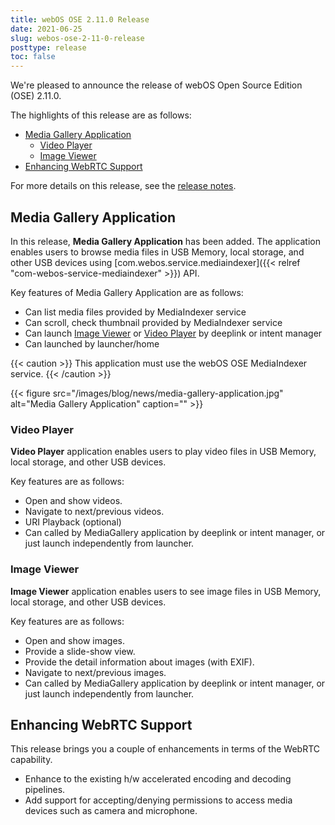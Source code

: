 ```yaml
---
title: webOS OSE 2.11.0 Release
date: 2021-06-25
slug: webos-ose-2-11-0-release
posttype: release
toc: false
---
```


We're pleased to announce the release of webOS Open Source Edition (OSE) 2.11.0.

The highlights of this release are as follows:

- [Media Gallery Application](#media-gallery-application)
  - [Video Player](#video-player)
  - [Image Viewer](#image-viewer)
- [Enhancing WebRTC Support](#enhancing-webrtc-support)

For more details on this release, see the [release notes](/about/release-notes/webos-ose-2-11-0-release-notes).

## Media Gallery Application

In this release, **Media Gallery Application** has been added. The application enables users to browse media files in USB Memory, local storage, and other USB devices using [com.webos.service.mediaindexer]({{< relref "com-webos-service-mediaindexer" >}}) API.

Key features of Media Gallery Application are as follows:

- Can list media files provided by MediaIndexer service
- Can scroll, check thumbnail provided by MediaIndexer service
- Can launch [Image Viewer](#image-viewer) or [Video Player](#video-player) by deeplink or intent manager
- Can launched by launcher/home

{{< caution >}}
This application must use the webOS OSE MediaIndexer service.
{{< /caution >}}

{{< figure src="/images/blog/news/media-gallery-application.jpg" alt="Media Gallery Application" caption="" >}}

### Video Player

**Video Player** application enables users to play video files in USB Memory, local storage, and other USB devices. 

Key features are as follows:

- Open and show videos.
- Navigate to next/previous videos.
- URI Playback (optional)
- Can called by MediaGallery application by deeplink or intent manager, or just launch independently from launcher.

### Image Viewer

**Image Viewer** application enables users to see image files in USB Memory, local storage, and other USB devices. 

Key features are as follows:

- Open and show images.
- Provide a slide-show view.
- Provide the detail information about images (with EXIF).
- Navigate to next/previous images.
- Can called by MediaGallery application by deeplink or intent manager, or just launch independently from launcher.

## Enhancing WebRTC Support

This release brings you a couple of enhancements in terms of the WebRTC capability.

- Enhance to the existing h/w accelerated encoding and decoding pipelines.
- Add support for accepting/denying permissions to access media devices such as camera and microphone.
